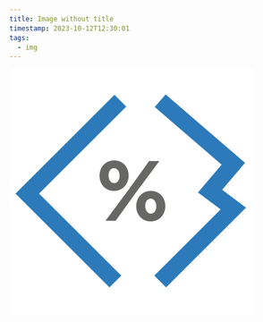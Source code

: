 ```yaml
---
title: Image without title
timestamp: 2023-10-12T12:30:01
tags:
  - img
---
```



![](demo/examples/files/code_maven_440x440.png)


